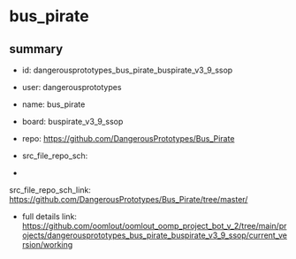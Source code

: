 # bus_pirate
 
## summary 
* id: dangerousprototypes_bus_pirate_buspirate_v3_9_ssop
* user: dangerousprototypes
* name: bus_pirate
* board: buspirate_v3_9_ssop
* repo: https://github.com/DangerousPrototypes/Bus_Pirate



* src_file_repo_sch: 
*
 src_file_repo_sch_link: https://github.com/DangerousPrototypes/Bus_Pirate/tree/master/
* full details link: https://github.com/oomlout/oomlout_oomp_project_bot_v_2/tree/main/projects/dangerousprototypes_bus_pirate_buspirate_v3_9_ssop/current_version/working  






